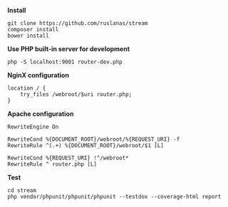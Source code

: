 **Install**

```
git clone https://github.com/ruslanas/stream
composer install
bower install
```

**Use PHP built-in server for development**

```
php -S localhost:9001 router-dev.php
```

**NginX configuration**

```
location / {
    try_files /webroot/$uri router.php;
}
```

**Apache configuration**

```
RewriteEngine On

RewriteCond %{DOCUMENT_ROOT}/webroot/%{REQUEST_URI} -f
RewriteRule ^(.+) %{DOCUMENT_ROOT}/webroot/$1 [L]

RewriteCond %{REQUEST_URI} !^/webroot*
RewriteRule ^ router.php [L]
```

**Test**

```
cd stream
php vendor/phpunit/phpunit/phpunit --testdox --coverage-html report
```
